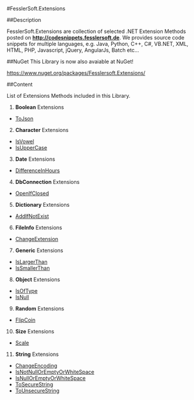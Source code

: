 #FesslerSoft.Extensions

##Description

FesslerSoft.Extensions are collection of selected .NET Extension Methods posted on **http://codesnippets.fesslersoft.de**.
We provides source code snippets for multiple languages, e.g. Java, Python, C++, C#, VB.NET, XML, HTML, PHP, Javascript, jQuery, AngularJs, Batch etc...

##NuGet
This Library is now also avaiable at NuGet! 

https://www.nuget.org/packages/Fesslersoft.Extensions/

##Content

List of Extensions Methods included in this Library.

1. **Boolean** Extensions
  * [ToJson](http://codesnippets.fesslersoft.de/convert-boolean-json-boolean-c-vb-net/)
2. **Character** Extensions
 * [IsVowel](http://codesnippets.fesslersoft.de/how-to-check-if-a-character-is-a-vowel-in-c-or-vb-net/)
 * [IsUpperCase](http://codesnippets.fesslersoft.de/check-if-a-character-is-uppercase/)
3. **Date** Extensions
 * [DifferenceInHours](http://codesnippets.fesslersoft.de/get-hours-difference-of-2-dates/)
4. **DbConnection** Extensions
 * [OpenIfClosed](http://codesnippets.fesslersoft.de/openifclosed-dbconnection-extension-method-for-c-and-vb-net/)
5. **Dictionary** Extensions
 * [AddIfNotExist]()
6. **FileInfo** Extensions
 * [ChangeExtension](http://codesnippets.fesslersoft.de/change-the-file-extension/)
7. **Generic** Extensions
 * [IsLargerThan](http://codesnippets.fesslersoft.de/islargerthan-generic-extension-method-for-c-and-vb-net/)
 * [IsSmallerThan]()
8. **Object** Extensions
 * [IsOfType](http://codesnippets.fesslersoft.de/isoftype-extension-method-for-c-and-vb-net/)
 * [IsNull](http://codesnippets.fesslersoft.de/isnull-extension-method/)
9. **Random** Extensions
 * [FlipCoin](http://codesnippets.fesslersoft.de/how-to-flip-a-coin-in-c-or-vb-net/)
10. **Size** Extensions
 * [Scale](http://codesnippets.fesslersoft.de/scale-a-size-object-by-percentage/)
11. **String** Extensions
 * [ChangeEncoding](http://codesnippets.fesslersoft.de/how-to-change-the-encoding-of-a-string-using-c-and-vb-net/)
 * [IsNotNullOrEmptyOrWhiteSpace](http://codesnippets.fesslersoft.de/how-to-check-if-a-string-is-null-or-empty-or-whitespace-in-c-or-vb-net/)
 * [IsNullOrEmptyOrWhiteSpace](http://codesnippets.fesslersoft.de/how-to-check-if-a-string-is-null-or-empty-or-whitespace-in-c-or-vb-net/)
 * [ToSecureString](http://codesnippets.fesslersoft.de/how-to-convert-a-string-to-securestring-using-c-and-vb-net/)
 * [ToUnsecureString](http://codesnippets.fesslersoft.de/how-to-convert-a-securestring-to-string-using-c-and-vb-net/)


